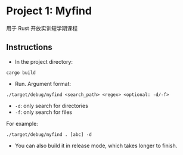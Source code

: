 # Project 1: Myfind

用于 Rust 开放实训短学期课程

## Instructions

- In the project directory:

```
cargo build
```

- Run. Argument format:

```
./target/debug/myfind <search_path> <regex> <optional: -d/-f>
```

- `-d`: only search for directories
- `-f`: only search for files

For example:
```
./target/debug/myfind . [abc] -d
``` 

- You can also build it in release mode, which takes longer to finish.
